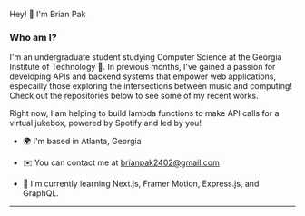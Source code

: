 
  
  
  

Hey! 👋 I'm Brian Pak

### Who am I?

I'm an undergraduate student studying Computer Science at the Georgia Institute of Technology 🐝. In previous months, I've gained a passion for developing APIs and backend systems that empower web applications, especailly those exploring the intersections between music and computing! Check out the repositories below to see some of my recent works. 

Right now, I am helping to build lambda functions to make API calls for a virtual jukebox, powered by Spotify and led by you! 

* 🌍 I'm based in Atlanta, Georgia

* ✉️ You can contact me at [brianpak2402@gmail.com](mailto:brianpak2402@gmail.com)

* 🧠 I'm currently learning Next.js, Framer Motion, Express.js, and GraphQL.
---
